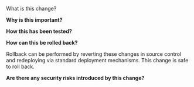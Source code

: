 What is this change?



**Why is this important?**



**How this has been tested?**



**How can this be rolled back?**

Rollback can be performed by reverting these changes in source control and redeploying via standard deployment mechanisms. This change is safe to roll back.

**Are there any security risks introduced by this change?**


